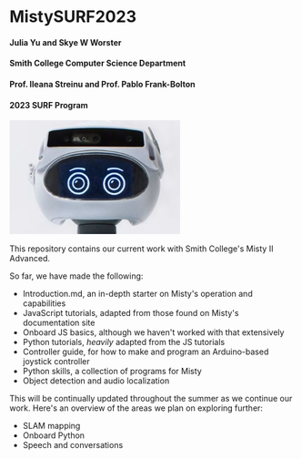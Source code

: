 # MistySURF2023
#### Julia Yu and Skye W Worster
#### Smith College Computer Science Department
#### Prof. Ileana Streinu and Prof. Pablo Frank-Bolton
#### 2023 SURF Program

<img
  src="/Other Resources/For Fun/Misty Photos/misty.jpg"
  alt="Hello! <3"
  style="display: inline-block; margin: 0 auto; max-width: 300px">

This repository contains our current work with Smith College's Misty II Advanced.

So far, we have made the following:

- Introduction.md, an in-depth starter on Misty's operation and capabilities
- JavaScript tutorials, adapted from those found on Misty's documentation site
- Onboard JS basics, although we haven't worked with that extensively
- Python tutorials, _heavily_ adapted from the JS tutorials
- Controller guide, for how to make and program an Arduino-based joystick controller
- Python skills, a collection of programs for Misty
- Object detection and audio localization

This will be continually updated throughout the summer as we continue our work. Here's an overview of the areas we plan on exploring further:

- SLAM mapping
- Onboard Python
- Speech and conversations
